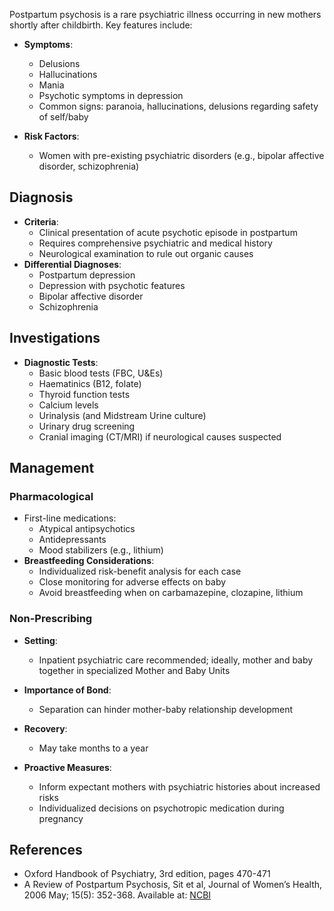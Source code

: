 Postpartum psychosis is a rare psychiatric illness occurring in new mothers shortly after childbirth. Key features include:

- **Symptoms**: 
  - Delusions
  - Hallucinations
  - Mania
  - Psychotic symptoms in depression
  - Common signs: paranoia, hallucinations, delusions regarding safety of self/baby

- **Risk Factors**: 
  - Women with pre-existing psychiatric disorders (e.g., bipolar affective disorder, schizophrenia)

## Diagnosis

- **Criteria**: 
  - Clinical presentation of acute psychotic episode in postpartum
  - Requires comprehensive psychiatric and medical history
  - Neurological examination to rule out organic causes
- **Differential Diagnoses**: 
  - Postpartum depression
  - Depression with psychotic features
  - Bipolar affective disorder
  - Schizophrenia

## Investigations

- **Diagnostic Tests**: 
  - Basic blood tests (FBC, U&Es)
  - Haematinics (B12, folate)
  - Thyroid function tests
  - Calcium levels
  - Urinalysis (and Midstream Urine culture)
  - Urinary drug screening
  - Cranial imaging (CT/MRI) if neurological causes suspected

## Management

### Pharmacological

- First-line medications:
  - Atypical antipsychotics
  - Antidepressants
  - Mood stabilizers (e.g., lithium)
- **Breastfeeding Considerations**: 
  - Individualized risk-benefit analysis for each case
  - Close monitoring for adverse effects on baby
  - Avoid breastfeeding when on carbamazepine, clozapine, lithium

### Non-Prescribing

- **Setting**: 
  - Inpatient psychiatric care recommended; ideally, mother and baby together in specialized Mother and Baby Units
- **Importance of Bond**: 
  - Separation can hinder mother-baby relationship development
- **Recovery**: 
  - May take months to a year

- **Proactive Measures**: 
  - Inform expectant mothers with psychiatric histories about increased risks
  - Individualized decisions on psychotropic medication during pregnancy

## References

- Oxford Handbook of Psychiatry, 3rd edition, pages 470-471
- A Review of Postpartum Psychosis, Sit et al, Journal of Women’s Health, 2006 May; 15(5): 352-368. Available at: [NCBI](https://www.ncbi.nlm.nih.gov/pmc/articles/PMC3109493/)